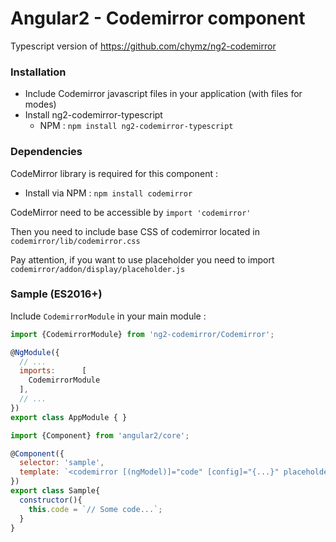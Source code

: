 # Angular2 - Codemirror component

Typescript version of https://github.com/chymz/ng2-codemirror

### <a name="install"></a>Installation

- Include Codemirror javascript files in your application (with files for modes)
- Install ng2-codemirror-typescript
  - NPM : `npm install ng2-codemirror-typescript`

### <a name="dependencies"></a>Dependencies
CodeMirror library is required for this component :
  - Install via NPM : `npm install codemirror`

CodeMirror need to be accessible by `import 'codemirror'`

Then you need to include base CSS of codemirror located in `codemirror/lib/codemirror.css`

Pay attention, if you want to use placeholder you need to import `codemirror/addon/display/placeholder.js`

### <a name="sample"></a>Sample (ES2016+)

Include `CodemirrorModule` in your main module :

```javascript
import {CodemirrorModule} from 'ng2-codemirror/Codemirror';

@NgModule({
  // ...
  imports:      [
    CodemirrorModule
  ],
  // ...
})
export class AppModule { }
```

```javascript
import {Component} from 'angular2/core';

@Component({
  selector: 'sample',
  template: `<codemirror [(ngModel)]="code" [config]="{...}" placeholder="Here is the code placeholder"></codemirror>`
})
export class Sample{
  constructor(){
    this.code = `// Some code...`;
  }
}
```
